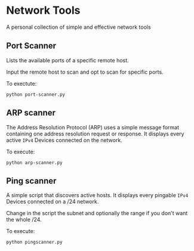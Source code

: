 # Network Tools
A personal collection of simple and effective network tools

## Port Scanner
Lists the available ports of a specific remote host.

Input the remote host to scan and opt to scan for specific ports.

To exectute:
```
python port-scanner.py
```

## ARP scanner
The Address Resolution Protocol (ARP) uses a simple message format containing one address resolution request or response. It displays every active `IPv4` Devices connected on the network.

To execute:
```
python arp-scanner.py
```

## Ping scanner
A simple script that discovers active hosts. It displays every pingable `IPv4` Devices connected on a /24 network.

Change in the script the subnet and optionally the range if you don't want the whole /24.

To execute:
```
python pingscanner.py
```
